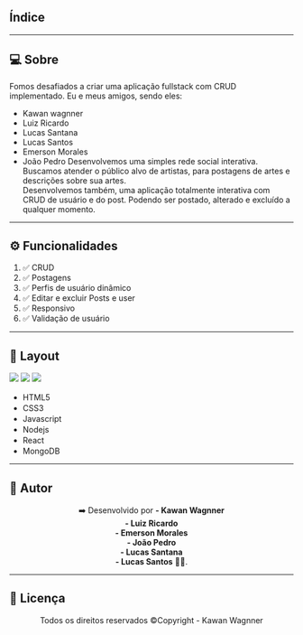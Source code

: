 ## Índice

<!-- - [Preview](#preview)
- [Sobre](#sobre)
- [Funcionalidades](#funcionalidades)
- [Layout](#layout)
- [Tecnologias](#tecnologias)
- [Autor](#autor)
- [Licença](#licenca) -->

---

## 💻 Sobre <a id="sobre"></a>

Fomos desafiados a criar uma aplicação fullstack com CRUD implementado. Eu e meus amigos, sendo eles:

- Kawan wagnner
- Luiz Ricardo
- Lucas Santana
- Lucas Santos
- Emerson Morales
- João Pedro
  Desenvolvemos uma simples rede social interativa. Buscamos atender o público alvo de artistas, para postagens de artes e descrições sobre sua artes.
  <br>
  Desenvolvemos também, uma aplicação totalmente interativa com CRUD de usuário e do post. Podendo ser postado, alterado e excluído a qualquer momento.

---

## ⚙️ Funcionalidades <a id="funcionalidades"></a>

1. ✅ CRUD
2. ✅ Postagens
3. ✅ Perfis de usuário dinâmico
4. ✅ Editar e excluir Posts e user
5. ✅ Responsivo
6. ✅ Validação de usuário

---

## 🎨 Layout <a id="layout"></a>

<a href="#"><img src="https://img.shields.io/badge/Site-Rede Social-blue"/></a>
<img src="https://img.shields.io/badge/Backend-NodeJs-green">
<img src="https://img.shields.io/badge/Frontend-ReactJS-green">

 <!-- <!-- <p>*O Layout completo do site está disponível <a href="https://rede-social-saulo-felipe.vercel.app">aqui</a>.</p>

<img src="Github/layout-1.png">
<img src="Github/layout-2.png">
<img src="Github/layout-3.png">
<img src="Github/layout-4.png">
<img src="Github/layout-5.png">
<img src="Github/layout-6.png">
<p align="center">
    <img width="49%" src="Github/layout-7.png">
    <img width="49%" src="Github/layout-8.png">
</p>
<p align="center">
    <img width="49%" src="Github/layout-9.png">
    <img width="49%" src="Github/layout-10.png">
</p>

---

## 🤖 Tecnologias <a id="tecnologias"></a>

Nesta rede social, foram utilizadas as seguintes stacks: -->

- HTML5 <img width="16px" src="https://cdn.jsdelivr.net/gh/devicons/devicon/icons/html5/html5-original.svg" />
- CSS3 <img width="16px" src="https://cdn.jsdelivr.net/gh/devicons/devicon/icons/css3/css3-original.svg" />
- Javascript <img width="16px" src="https://cdn.jsdelivr.net/gh/devicons/devicon/icons/javascript/javascript-original.svg" />
- Nodejs <img width="16px" src="https://cdn.jsdelivr.net/gh/devicons/devicon/icons/nodejs/nodejs-original.svg" />
- React <img width="16px" src="https://cdn.jsdelivr.net/gh/devicons/devicon@latest/icons/react/react-original.svg" />
- MongoDB <img width="16px" src="https://cdn.jsdelivr.net/gh/devicons/devicon@latest/icons/mongodb/mongodb-original-wordmark.svg" />

---

## 👨 Autor <a id="autor"></a>

<p align="center">➡️ Desenvolvido por <strong>- Kawan Wagnner <br>- Luiz Ricardo <br>- Emerson Morales <br>- João Pedro <br>- Lucas Santana <br>- Lucas Santos</strong> 🧑‍💻.</p>

---

## 📜 Licença <a id="licenca"></a>

<p align="center">Todos os direitos reservados ©Copyright - Kawan Wagnner</p>
